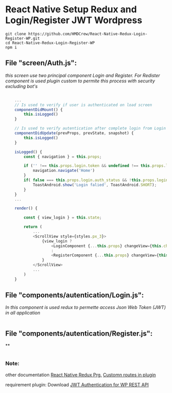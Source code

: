 # React Native Setup Redux and Login/Register JWT Wordpress

    git clone https://github.com/HMDCrew/React-Native-Redux-Login-Register-WP.git
    cd React-Native-Redux-Login-Register-WP
    npm i


## File "screen/Auth.js":
  *this screen use two principal component Login and Register.
   For Redister component is used plugin custom to permite this process with security excluding bot's*
```js

    ...
    // Is used to verify if user is authenticated on load screen 
    componentDidMount() {
        this.isLogged()
    }

    // Is used to verify autentication after complete login from Login or Register component
    componentDidUpdate(prevProps, prevState, snapshot) {
        this.isLogged()
    }

    isLogged() {
        const { navigation } = this.props;

        if ('' !== this.props.login.token && undefined !== this.props.login.token && !this.props.login.isLoaded) {
            navigation.navigate('Home')
        }
        if( false === this.props.login.auth_status && !this.props.login.isLoaded ) {
            ToastAndroid.show('Login falied', ToastAndroid.SHORT);
        }
    }
    ...

    render() {

        const { view_login } = this.state;

        return (
            ...
            <ScrollView style={styles.px_3}>
                {view_login ?
                    <LoginComponent {...this.props} changeView={this.changeView} />
                    :
                    <RegisterComponent {...this.props} changeView={this.changeView} />
                }
            </ScrollView>
            ...
        )
    }
```

## File "components/autentication/Login.js":
*In this component is used redux to permette access Json Web Token (JWT) in all application*
```js
```

## File "components/autentication/Register.js":
**
```js
```











### Note:
other documentation
[React Native Redux Prg.](https://github.com/HMDCrew/React-Native-Redux)
[Customn routes in plugin](https://github.com/HMDCrew/REST-API-WP-Woo)

requirement plugin: Download
[JWT Authentication for WP REST API](https://wordpress.org/plugins/jwt-authentication-for-wp-rest-api/)
